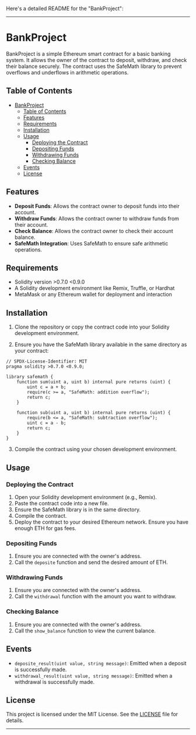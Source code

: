 Here's a detailed README for the "BankProject":

---

# BankProject

BankProject is a simple Ethereum smart contract for a basic banking system. It allows the owner of the contract to deposit, withdraw, and check their balance securely. The contract uses the SafeMath library to prevent overflows and underflows in arithmetic operations.

## Table of Contents

- [BankProject](#bankproject)
  - [Table of Contents](#table-of-contents)
  - [Features](#features)
  - [Requirements](#requirements)
  - [Installation](#installation)
  - [Usage](#usage)
    - [Deploying the Contract](#deploying-the-contract)
    - [Depositing Funds](#depositing-funds)
    - [Withdrawing Funds](#withdrawing-funds)
    - [Checking Balance](#checking-balance)
  - [Events](#events)
  - [License](#license)

## Features

- **Deposit Funds**: Allows the contract owner to deposit funds into their account.
- **Withdraw Funds**: Allows the contract owner to withdraw funds from their account.
- **Check Balance**: Allows the contract owner to check their account balance.
- **SafeMath Integration**: Uses SafeMath to ensure safe arithmetic operations.

## Requirements

- Solidity version >0.7.0 <0.9.0
- A Solidity development environment like Remix, Truffle, or Hardhat
- MetaMask or any Ethereum wallet for deployment and interaction

## Installation

1. Clone the repository or copy the contract code into your Solidity development environment.

2. Ensure you have the SafeMath library available in the same directory as your contract:

```solidity
// SPDX-License-Identifier: MIT
pragma solidity >0.7.0 <0.9.0;

library safemath {
    function sum(uint a, uint b) internal pure returns (uint) {
        uint c = a + b;
        require(c >= a, "SafeMath: addition overflow");
        return c;
    }

    function sub(uint a, uint b) internal pure returns (uint) {
        require(b <= a, "SafeMath: subtraction overflow");
        uint c = a - b;
        return c;
    }
}
```

3. Compile the contract using your chosen development environment.

## Usage

### Deploying the Contract

1. Open your Solidity development environment (e.g., Remix).
2. Paste the contract code into a new file.
3. Ensure the SafeMath library is in the same directory.
4. Compile the contract.
5. Deploy the contract to your desired Ethereum network. Ensure you have enough ETH for gas fees.

### Depositing Funds

1. Ensure you are connected with the owner's address.
2. Call the `deposite` function and send the desired amount of ETH.

### Withdrawing Funds

1. Ensure you are connected with the owner's address.
2. Call the `withdrawal` function with the amount you want to withdraw.

### Checking Balance

1. Ensure you are connected with the owner's address.
2. Call the `show_balance` function to view the current balance.

## Events

- `deposite_result(uint value, string message)`: Emitted when a deposit is successfully made.
- `withdrawal_result(uint value, string message)`: Emitted when a withdrawal is successfully made.

## License

This project is licensed under the MIT License. See the [LICENSE](LICENSE) file for details.

---
